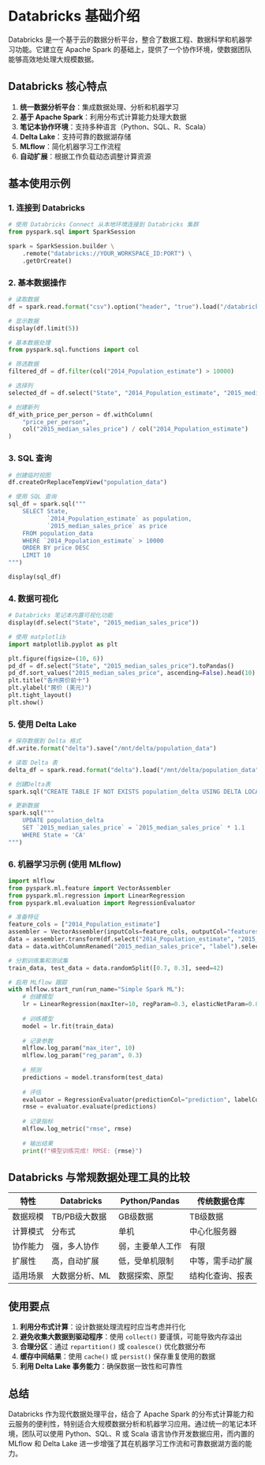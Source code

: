 # Databricks 基础介绍

Databricks 是一个基于云的数据分析平台，整合了数据工程、数据科学和机器学习功能。它建立在 Apache Spark 的基础上，提供了一个协作环境，使数据团队能够高效地处理大规模数据。

## Databricks 核心特点

1. **统一数据分析平台**：集成数据处理、分析和机器学习
2. **基于 Apache Spark**：利用分布式计算能力处理大数据
3. **笔记本协作环境**：支持多种语言（Python、SQL、R、Scala）
4. **Delta Lake**：支持可靠的数据湖存储
5. **MLflow**：简化机器学习工作流程
6. **自动扩展**：根据工作负载动态调整计算资源

## 基本使用示例

### 1. 连接到 Databricks

```python
# 使用 Databricks Connect 从本地环境连接到 Databricks 集群
from pyspark.sql import SparkSession

spark = SparkSession.builder \
    .remote("databricks://YOUR_WORKSPACE_ID:PORT") \
    .getOrCreate()
```

### 2. 基本数据操作

```python
# 读取数据
df = spark.read.format("csv").option("header", "true").load("/databricks-datasets/samples/population-vs-price/data_geo.csv")

# 显示数据
display(df.limit(5))

# 基本数据处理
from pyspark.sql.functions import col

# 筛选数据
filtered_df = df.filter(col("2014_Population_estimate") > 10000)

# 选择列
selected_df = df.select("State", "2014_Population_estimate", "2015_median_sales_price")

# 创建新列
df_with_price_per_person = df.withColumn(
    "price_per_person", 
    col("2015_median_sales_price") / col("2014_Population_estimate")
)
```

### 3. SQL 查询

```python
# 创建临时视图
df.createOrReplaceTempView("population_data")

# 使用 SQL 查询
sql_df = spark.sql("""
    SELECT State, 
           `2014_Population_estimate` as population,
           `2015_median_sales_price` as price
    FROM population_data
    WHERE `2014_Population_estimate` > 10000
    ORDER BY price DESC
    LIMIT 10
""")

display(sql_df)
```

### 4. 数据可视化

```python
# Databricks 笔记本内置可视化功能
display(df.select("State", "2015_median_sales_price"))

# 使用 matplotlib
import matplotlib.pyplot as plt

plt.figure(figsize=(10, 6))
pd_df = df.select("State", "2015_median_sales_price").toPandas()
pd_df.sort_values("2015_median_sales_price", ascending=False).head(10).plot.bar(x="State", y="2015_median_sales_price")
plt.title("各州房价前十")
plt.ylabel("房价 (美元)")
plt.tight_layout()
plt.show()
```

### 5. 使用 Delta Lake

```python
# 保存数据到 Delta 格式
df.write.format("delta").save("/mnt/delta/population_data")

# 读取 Delta 表
delta_df = spark.read.format("delta").load("/mnt/delta/population_data")

# 创建Delta表
spark.sql("CREATE TABLE IF NOT EXISTS population_delta USING DELTA LOCATION '/mnt/delta/population_data'")

# 更新数据
spark.sql("""
    UPDATE population_delta 
    SET `2015_median_sales_price` = `2015_median_sales_price` * 1.1
    WHERE State = 'CA'
""")
```

### 6. 机器学习示例 (使用 MLflow)

```python
import mlflow
from pyspark.ml.feature import VectorAssembler
from pyspark.ml.regression import LinearRegression
from pyspark.ml.evaluation import RegressionEvaluator

# 准备特征
feature_cols = ["2014_Population_estimate"]
assembler = VectorAssembler(inputCols=feature_cols, outputCol="features")
data = assembler.transform(df.select("2014_Population_estimate", "2015_median_sales_price"))
data = data.withColumnRenamed("2015_median_sales_price", "label").select("features", "label")

# 分割训练集和测试集
train_data, test_data = data.randomSplit([0.7, 0.3], seed=42)

# 启用 MLflow 跟踪
with mlflow.start_run(run_name="Simple Spark ML"):
    # 创建模型
    lr = LinearRegression(maxIter=10, regParam=0.3, elasticNetParam=0.8)
    
    # 训练模型
    model = lr.fit(train_data)
    
    # 记录参数
    mlflow.log_param("max_iter", 10)
    mlflow.log_param("reg_param", 0.3)
    
    # 预测
    predictions = model.transform(test_data)
    
    # 评估
    evaluator = RegressionEvaluator(predictionCol="prediction", labelCol="label", metricName="rmse")
    rmse = evaluator.evaluate(predictions)
    
    # 记录指标
    mlflow.log_metric("rmse", rmse)
    
    # 输出结果
    print(f"模型训练完成! RMSE: {rmse}")
```

## Databricks 与常规数据处理工具的比较

| 特性 | Databricks | Python/Pandas | 传统数据仓库 |
|------|------------|---------------|-------------|
| 数据规模 | TB/PB级大数据 | GB级数据 | TB级数据 |
| 计算模式 | 分布式 | 单机 | 中心化服务器 |
| 协作能力 | 强，多人协作 | 弱，主要单人工作 | 有限 |
| 扩展性 | 高，自动扩展 | 低，受单机限制 | 中等，需手动扩展 |
| 适用场景 | 大数据分析、ML | 数据探索、原型 | 结构化查询、报表 |

## 使用要点

1. **利用分布式计算**：设计数据处理流程时应当考虑并行化
2. **避免收集大数据到驱动程序**：使用 `collect()` 要谨慎，可能导致内存溢出
3. **合理分区**：通过 `repartition()` 或 `coalesce()` 优化数据分布
4. **缓存中间结果**：使用 `cache()` 或 `persist()` 保存重复使用的数据
5. **利用 Delta Lake 事务能力**：确保数据一致性和可靠性

## 总结

Databricks 作为现代数据处理平台，结合了 Apache Spark 的分布式计算能力和云服务的便利性，特别适合大规模数据分析和机器学习应用。通过统一的笔记本环境，团队可以使用 Python、SQL、R 或 Scala 语言协作开发数据应用，而内置的 MLflow 和 Delta Lake 进一步增强了其在机器学习工作流和可靠数据湖方面的能力。